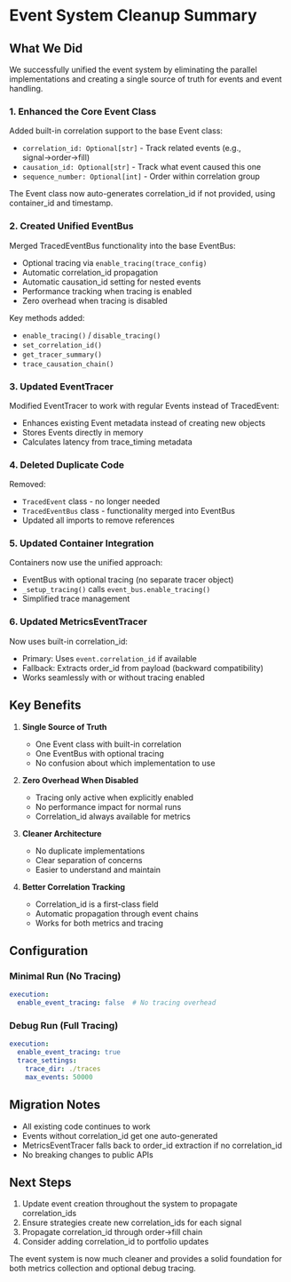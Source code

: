 # Event System Cleanup Summary

## What We Did

We successfully unified the event system by eliminating the parallel implementations and creating a single source of truth for events and event handling.

### 1. Enhanced the Core Event Class

Added built-in correlation support to the base Event class:
- `correlation_id: Optional[str]` - Track related events (e.g., signal→order→fill)
- `causation_id: Optional[str]` - Track what event caused this one
- `sequence_number: Optional[int]` - Order within correlation group

The Event class now auto-generates correlation_id if not provided, using container_id and timestamp.

### 2. Created Unified EventBus

Merged TracedEventBus functionality into the base EventBus:
- Optional tracing via `enable_tracing(trace_config)`
- Automatic correlation_id propagation
- Automatic causation_id setting for nested events
- Performance tracking when tracing is enabled
- Zero overhead when tracing is disabled

Key methods added:
- `enable_tracing()` / `disable_tracing()`
- `set_correlation_id()`
- `get_tracer_summary()`
- `trace_causation_chain()`

### 3. Updated EventTracer

Modified EventTracer to work with regular Events instead of TracedEvent:
- Enhances existing Event metadata instead of creating new objects
- Stores Events directly in memory
- Calculates latency from trace_timing metadata

### 4. Deleted Duplicate Code

Removed:
- `TracedEvent` class - no longer needed
- `TracedEventBus` class - functionality merged into EventBus
- Updated all imports to remove references

### 5. Updated Container Integration

Containers now use the unified approach:
- EventBus with optional tracing (no separate tracer object)
- `_setup_tracing()` calls `event_bus.enable_tracing()`
- Simplified trace management

### 6. Updated MetricsEventTracer

Now uses built-in correlation_id:
- Primary: Uses `event.correlation_id` if available
- Fallback: Extracts order_id from payload (backward compatibility)
- Works seamlessly with or without tracing enabled

## Key Benefits

1. **Single Source of Truth**
   - One Event class with built-in correlation
   - One EventBus with optional tracing
   - No confusion about which implementation to use

2. **Zero Overhead When Disabled**
   - Tracing only active when explicitly enabled
   - No performance impact for normal runs
   - Correlation_id always available for metrics

3. **Cleaner Architecture**
   - No duplicate implementations
   - Clear separation of concerns
   - Easier to understand and maintain

4. **Better Correlation Tracking**
   - Correlation_id is a first-class field
   - Automatic propagation through event chains
   - Works for both metrics and tracing

## Configuration

### Minimal Run (No Tracing)
```yaml
execution:
  enable_event_tracing: false  # No tracing overhead
```

### Debug Run (Full Tracing)
```yaml
execution:
  enable_event_tracing: true
  trace_settings:
    trace_dir: ./traces
    max_events: 50000
```

## Migration Notes

- All existing code continues to work
- Events without correlation_id get one auto-generated
- MetricsEventTracer falls back to order_id extraction if no correlation_id
- No breaking changes to public APIs

## Next Steps

1. Update event creation throughout the system to propagate correlation_ids
2. Ensure strategies create new correlation_ids for each signal
3. Propagate correlation_id through order→fill chain
4. Consider adding correlation_id to portfolio updates

The event system is now much cleaner and provides a solid foundation for both metrics collection and optional debug tracing.